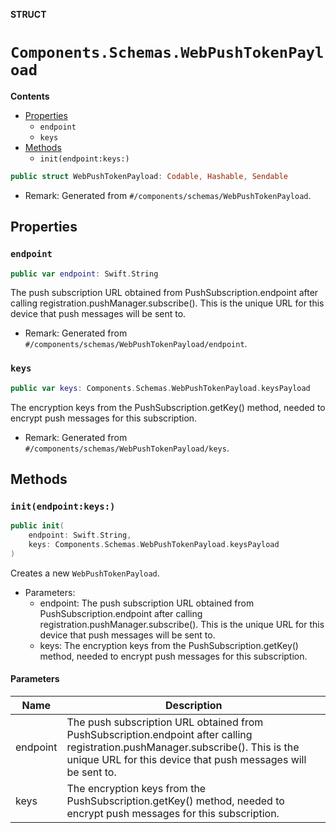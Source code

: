 **STRUCT**

# `Components.Schemas.WebPushTokenPayload`

**Contents**

- [Properties](#properties)
  - `endpoint`
  - `keys`
- [Methods](#methods)
  - `init(endpoint:keys:)`

```swift
public struct WebPushTokenPayload: Codable, Hashable, Sendable
```

- Remark: Generated from `#/components/schemas/WebPushTokenPayload`.

## Properties
### `endpoint`

```swift
public var endpoint: Swift.String
```

The push subscription URL obtained from PushSubscription.endpoint after calling registration.pushManager.subscribe(). This is the unique URL for this device that push messages will be sent to.

- Remark: Generated from `#/components/schemas/WebPushTokenPayload/endpoint`.

### `keys`

```swift
public var keys: Components.Schemas.WebPushTokenPayload.keysPayload
```

The encryption keys from the PushSubscription.getKey() method, needed to encrypt push messages for this subscription.

- Remark: Generated from `#/components/schemas/WebPushTokenPayload/keys`.

## Methods
### `init(endpoint:keys:)`

```swift
public init(
    endpoint: Swift.String,
    keys: Components.Schemas.WebPushTokenPayload.keysPayload
)
```

Creates a new `WebPushTokenPayload`.

- Parameters:
  - endpoint: The push subscription URL obtained from PushSubscription.endpoint after calling registration.pushManager.subscribe(). This is the unique URL for this device that push messages will be sent to.
  - keys: The encryption keys from the PushSubscription.getKey() method, needed to encrypt push messages for this subscription.

#### Parameters

| Name | Description |
| ---- | ----------- |
| endpoint | The push subscription URL obtained from PushSubscription.endpoint after calling registration.pushManager.subscribe(). This is the unique URL for this device that push messages will be sent to. |
| keys | The encryption keys from the PushSubscription.getKey() method, needed to encrypt push messages for this subscription. |